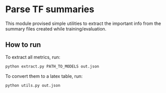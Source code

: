 # Parse TF summaries

This module provised simple utilities to extract the important info from the
summary files created while training/evaluation.

## How to run

To extract all metrics, run:

```bash
python extract.py PATH_TO_MODELS out.json
```

To convert them to a latex table, run:

```bash
python utils.py out.json
```
